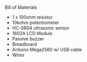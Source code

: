 Bill of Materials <br/>
- 1 x 100ohm resistor <br/>
- 10kohm potentiometer <br/>
- HC-SR04 ultrasonic sensor <br/>
- 1602A LCD Module <br/>
- Passive buzzer <br/>
- Breadboard <br/>
- Arduino Mega2560 w/ USB cable <br/>
- Wires <br/>
